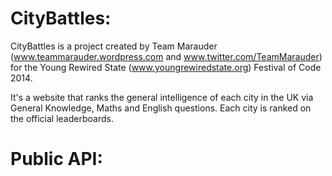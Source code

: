 CityBattles:
===================
CityBattles is a project created by Team Marauder (www.teammarauder.wordpress.com and www.twitter.com/TeamMarauder) for the Young
Rewired State (www.youngrewiredstate.org) Festival of Code 2014.

It's a website that ranks the general intelligence of each city in the UK via General Knowledge, Maths and English questions. Each
city is ranked on the official leaderboards.

Public API:
===========




